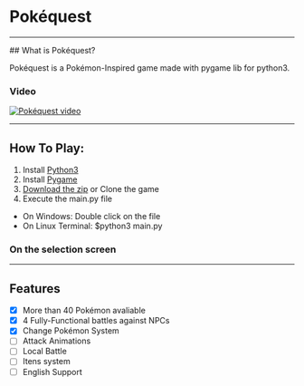 # Pokéquest
<hr>
## What is Pokéquest?

Pokéquest is a Pokémon-Inspired game made with pygame lib for python3.

### Video

[![Pokéquest video](https://img.youtube.com/vi/8xdGPaMHo5Y/maxresdefault.jpg)](hhttps://www.youtube.com/watch?v=8xdGPaMHo5Y)

<hr>

## How To Play:

1. Install [Python3](https://www.python.org/downloads/)
2. Install [Pygame](https://www.pygame.org/wiki/GettingStarted)
3. [Download the zip](https://github.com/Txiag/Pokequest/archive/master.zip) or Clone the game
4. Execute the main.py file 
- On Windows: Double click on the file
- On Linux Terminal: $python3 main.py

### On the selection screen
<hr>

## Features
- [x]  More than 40 Pokémon avaliable
- [x]  4 Fully-Functional battles against NPCs
- [x]  Change Pokémon System
- [ ]  Attack Animations
- [ ]  Local Battle
- [ ]  Itens system
- [ ]  English Support
